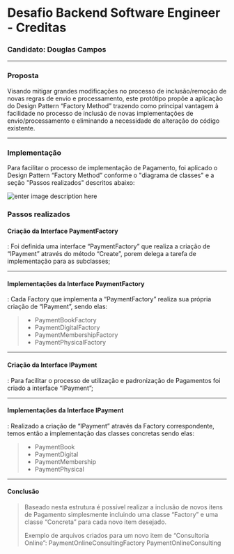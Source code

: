 ﻿
# Desafio Backend Software Engineer - Creditas

### Candidato: Douglas Campos
----------
### <i class="icon-file"></i> Proposta
Visando mitigar grandes modificações no processo de inclusão/remoção de novas regras de envio e processamento, este protótipo propõe a aplicação do Design Pattern “Factory Method” trazendo como principal vantagem à facilidade no processo de inclusão de novas implementações de envio/processamento e eliminando a necessidade de alteração do código existente.

----------


### <i class="icon-pencil"></i>Implementação

Para facilitar o processo de implementação de Pagamento, foi aplicado o Design Pattern “Factory Method” conforme o "diagrama de classes" e a seção "Passos realizados" descritos abaixo: 

![enter image description here](https://lh3.googleusercontent.com/-scDQVCquUS0/WelfXYAHbcI/AAAAAAAAPj8/dAtuBJ_VxXc6PJc3wGREhzvEN5lSiuOLwCLcBGAs/s0/PaymentClassDiagram.jpg "Payment Class Diagram")

### <i class="icon-pencil"></i>Passos realizados

#### Criação da Interface PaymentFactory
:   Foi definida uma interface “PaymentFactory” que realiza a criação de “IPayment” através do método “Create”, porem delega a tarefa de implementação para as subclasses;

----------

#### Implementações da Interface PaymentFactory
:   Cada Factory que implementa a “PaymentFactory” realiza sua própria criação de “IPayment”, sendo elas: 

> - PaymentBookFactory
> - PaymentDigitalFactory
> - PaymentMembershipFactory
> - PaymentPhysicalFactory

----------

#### Criação da Interface IPayment
:   Para facilitar o processo de utilização e padronização de Pagamentos foi criado a interface “IPayment”;

----------

#### Implementações da Interface IPayment
:   Realizado a criação de “IPayment” através da Factory correspondente, temos então a implementação das classes concretas sendo elas:

> - PaymentBook
> - PaymentDigital
> - PaymentMembership
> - PaymentPhysical

----------


#### <i class="icon-pencil"></i>Conclusão

> Baseado nesta estrutura é possível realizar a inclusão de novos itens de Pagamento simplesmente incluindo uma classe “Factory” e uma classe “Concreta” para cada novo item desejado. 
> 
> Exemplo de arquivos criados para um novo item de “Consultoria Online”:
> <i class="icon-plus"></i> PaymentOnlineConsultingFactory
> <i class="icon-plus"></i> PaymentOnlineConsulting

